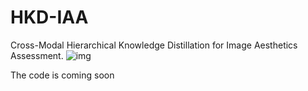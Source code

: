 # HKD-IAA
Cross-Modal Hierarchical Knowledge Distillation for Image Aesthetics Assessment.
![img](https://github.com/Hangwei-Chen/HKD-IAA//Method.png)

The code is coming soon



